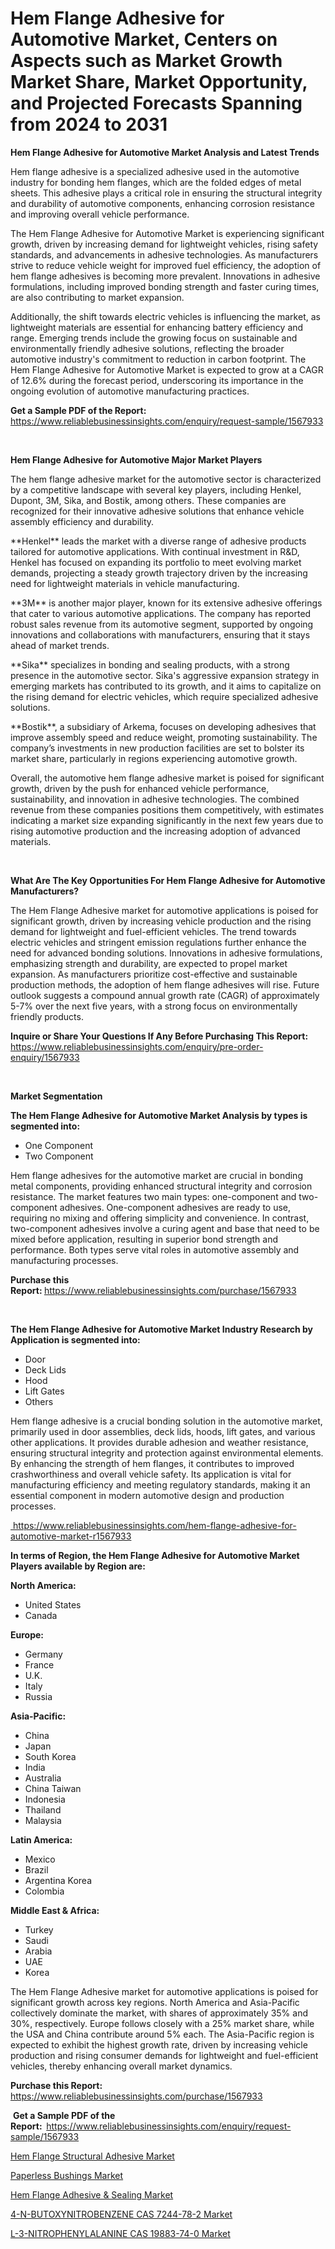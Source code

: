 <p><h1>Hem Flange Adhesive for Automotive Market, Centers on Aspects such as Market Growth Market Share, Market Opportunity, and Projected Forecasts Spanning from 2024 to 2031</h1></p><p><strong>Hem Flange Adhesive for Automotive Market Analysis and Latest Trends</strong></p>
<p><p>Hem flange adhesive is a specialized adhesive used in the automotive industry for bonding hem flanges, which are the folded edges of metal sheets. This adhesive plays a critical role in ensuring the structural integrity and durability of automotive components, enhancing corrosion resistance and improving overall vehicle performance. </p><p>The Hem Flange Adhesive for Automotive Market is experiencing significant growth, driven by increasing demand for lightweight vehicles, rising safety standards, and advancements in adhesive technologies. As manufacturers strive to reduce vehicle weight for improved fuel efficiency, the adoption of hem flange adhesives is becoming more prevalent. Innovations in adhesive formulations, including improved bonding strength and faster curing times, are also contributing to market expansion.</p><p>Additionally, the shift towards electric vehicles is influencing the market, as lightweight materials are essential for enhancing battery efficiency and range. Emerging trends include the growing focus on sustainable and environmentally friendly adhesive solutions, reflecting the broader automotive industry's commitment to reduction in carbon footprint. The Hem Flange Adhesive for Automotive Market is expected to grow at a CAGR of 12.6% during the forecast period, underscoring its importance in the ongoing evolution of automotive manufacturing practices.</p></p>
<p><strong>Get a Sample PDF of the Report:&nbsp;</strong> <a href="https://www.reliablebusinessinsights.com/enquiry/request-sample/1567933">https://www.reliablebusinessinsights.com/enquiry/request-sample/1567933</a></p>
<p>&nbsp;</p>
<p><strong>Hem Flange Adhesive for Automotive Major Market Players</strong></p>
<p><p>The hem flange adhesive market for the automotive sector is characterized by a competitive landscape with several key players, including Henkel, Dupont, 3M, Sika, and Bostik, among others. These companies are recognized for their innovative adhesive solutions that enhance vehicle assembly efficiency and durability.</p><p>**Henkel** leads the market with a diverse range of adhesive products tailored for automotive applications. With continual investment in R&D, Henkel has focused on expanding its portfolio to meet evolving market demands, projecting a steady growth trajectory driven by the increasing need for lightweight materials in vehicle manufacturing.</p><p>**3M** is another major player, known for its extensive adhesive offerings that cater to various automotive applications. The company has reported robust sales revenue from its automotive segment, supported by ongoing innovations and collaborations with manufacturers, ensuring that it stays ahead of market trends.</p><p>**Sika** specializes in bonding and sealing products, with a strong presence in the automotive sector. Sika's aggressive expansion strategy in emerging markets has contributed to its growth, and it aims to capitalize on the rising demand for electric vehicles, which require specialized adhesive solutions.</p><p>**Bostik**, a subsidiary of Arkema, focuses on developing adhesives that improve assembly speed and reduce weight, promoting sustainability. The company’s investments in new production facilities are set to bolster its market share, particularly in regions experiencing automotive growth.</p><p>Overall, the automotive hem flange adhesive market is poised for significant growth, driven by the push for enhanced vehicle performance, sustainability, and innovation in adhesive technologies. The combined revenue from these companies positions them competitively, with estimates indicating a market size expanding significantly in the next few years due to rising automotive production and the increasing adoption of advanced materials.</p></p>
<p>&nbsp;</p>
<p><strong>What Are The Key Opportunities For Hem Flange Adhesive for Automotive Manufacturers?</strong></p>
<p><p>The Hem Flange Adhesive market for automotive applications is poised for significant growth, driven by increasing vehicle production and the rising demand for lightweight and fuel-efficient vehicles. The trend towards electric vehicles and stringent emission regulations further enhance the need for advanced bonding solutions. Innovations in adhesive formulations, emphasizing strength and durability, are expected to propel market expansion. As manufacturers prioritize cost-effective and sustainable production methods, the adoption of hem flange adhesives will rise. Future outlook suggests a compound annual growth rate (CAGR) of approximately 5-7% over the next five years, with a strong focus on environmentally friendly products.</p></p>
<p><strong>Inquire or Share Your Questions If Any Before Purchasing This Report:</strong> <a href="https://www.reliablebusinessinsights.com/enquiry/pre-order-enquiry/1567933">https://www.reliablebusinessinsights.com/enquiry/pre-order-enquiry/1567933</a></p>
<p>&nbsp;</p>
<p><strong>Market Segmentation</strong></p>
<p><strong>The Hem Flange Adhesive for Automotive Market Analysis by types is segmented into:</strong></p>
<p><ul><li>One Component</li><li>Two Component</li></ul></p>
<p><p>Hem flange adhesives for the automotive market are crucial in bonding metal components, providing enhanced structural integrity and corrosion resistance. The market features two main types: one-component and two-component adhesives. One-component adhesives are ready to use, requiring no mixing and offering simplicity and convenience. In contrast, two-component adhesives involve a curing agent and base that need to be mixed before application, resulting in superior bond strength and performance. Both types serve vital roles in automotive assembly and manufacturing processes.</p></p>
<p><strong>Purchase this Report:&nbsp;</strong><a href="https://www.reliablebusinessinsights.com/purchase/1567933">https://www.reliablebusinessinsights.com/purchase/1567933</a></p>
<p>&nbsp;</p>
<p><strong>The Hem Flange Adhesive for Automotive Market Industry Research by Application is segmented into:</strong></p>
<p><ul><li>Door</li><li>Deck Lids</li><li>Hood</li><li>Lift Gates</li><li>Others</li></ul></p>
<p><p>Hem flange adhesive is a crucial bonding solution in the automotive market, primarily used in door assemblies, deck lids, hoods, lift gates, and various other applications. It provides durable adhesion and weather resistance, ensuring structural integrity and protection against environmental elements. By enhancing the strength of hem flanges, it contributes to improved crashworthiness and overall vehicle safety. Its application is vital for manufacturing efficiency and meeting regulatory standards, making it an essential component in modern automotive design and production processes.</p></p>
<p><a href="https://www.reliablebusinessinsights.com/hem-flange-adhesive-for-automotive-market-r1567933">&nbsp;https://www.reliablebusinessinsights.com/hem-flange-adhesive-for-automotive-market-r1567933</a></p>
<p><strong>In terms of Region, the Hem Flange Adhesive for Automotive Market Players available by Region are:</strong></p>
<p>
    <p> <strong> North America: </strong>
        <ul>
            <li>United States</li>
            <li>Canada</li>
        </ul>
        </p> 
    <p> <strong> Europe: </strong>
        <ul>
            <li>Germany</li>
            <li>France</li>
            <li>U.K.</li>
            <li>Italy</li>
            <li>Russia</li>
        </ul>
        </p> 
    <p> <strong> Asia-Pacific: </strong>
        <ul>
            <li>China</li>
            <li>Japan</li>
            <li>South Korea</li>
            <li>India</li>
            <li>Australia</li>
            <li>China Taiwan</li>
            <li>Indonesia</li>
            <li>Thailand</li>
            <li>Malaysia</li>
        </ul>
        </p> 
    <p> <strong> Latin America: </strong>
        <ul>
            <li>Mexico</li>
            <li>Brazil</li>
            <li>Argentina Korea</li>
            <li>Colombia</li>
        </ul>
        </p> 
    <p> <strong> Middle East & Africa: </strong>
        <ul>
            <li>Turkey</li>
            <li>Saudi</li>
            <li>Arabia</li>
            <li>UAE</li>
            <li>Korea</li>
        </ul>
    </p>
    </p>
<p><p>The Hem Flange Adhesive market for automotive applications is poised for significant growth across key regions. North America and Asia-Pacific collectively dominate the market, with shares of approximately 35% and 30%, respectively. Europe follows closely with a 25% market share, while the USA and China contribute around 5% each. The Asia-Pacific region is expected to exhibit the highest growth rate, driven by increasing vehicle production and rising consumer demands for lightweight and fuel-efficient vehicles, thereby enhancing overall market dynamics.</p></p>
<p><strong>Purchase this Report: </strong><a href="https://www.reliablebusinessinsights.com/purchase/1567933">https://www.reliablebusinessinsights.com/purchase/1567933</a></p>
<p>&nbsp;<strong>Get a Sample PDF of the Report:&nbsp;&nbsp;</strong><a href="https://www.reliablebusinessinsights.com/enquiry/request-sample/1567933">https://www.reliablebusinessinsights.com/enquiry/request-sample/1567933</a></p>
<p><strong></strong></p>
<p><p><a href="https://github.com/FahadAhmed223/Market-Research-Report-List-1/blob/main/hem-flange-structural-adhesive-market.md">Hem Flange Structural Adhesive Market</a></p><p><a href="https://issuu.com/reportprime-2/docs/paperless-bushings-market-size-2030_d556b7691e19b6">Paperless Bushings Market</a></p><p><a href="https://github.com/MarilynDouglas476/Market-Research-Report-List-1/blob/main/hem-flange-adhesive-sealing-market.md">Hem Flange Adhesive & Sealing Market</a></p><p><a href="https://medium.com/@leofranklin31/emerging-opportunities-and-challenges-in-the-global-4-n-butoxynitrobenzene-cas-7244-78-2-market-2be24c0cdce1">4-N-BUTOXYNITROBENZENE CAS 7244-78-2 Market</a></p><p><a href="https://medium.com/@leofranklin31/global-l-3-nitrophenylalanine-cas-19883-74-0-market-analysis-key-market-trends-and-future-fd6c4ca3dd06">L-3-NITROPHENYLALANINE CAS 19883-74-0 Market</a></p></p>